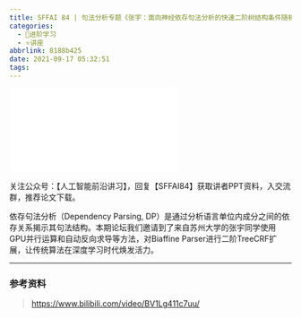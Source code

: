 ```yaml
---
title: SFFAI 84 | 句法分析专题《张宇：面向神经依存句法分析的快速二阶树结构条件随机场》
categories:
  - 🌙进阶学习
  - ⭐讲座
abbrlink: 8188b425
date: 2021-09-17 05:32:51
tags:
---
```


<iframe src="//player.bilibili.com/player.html?aid=505532460&bvid=BV1Lg411c7uu&cid=409690402&p=1" scrolling="no" border="0" frameborder="no" framespacing="0" allowfullscreen="true"> </iframe>

<!--more-->

关注公众号：【人工智能前沿讲习】，回复【SFFAI84】获取讲者PPT资料，入交流群，推荐论文下载。

依存句法分析（Dependency Parsing, DP）是通过分析语言单位内成分之间的依存关系揭示其句法结构。本期论坛我们邀请到了来自苏州大学的张宇同学使用GPU并行运算和自动反向求导等方法，对Biaffine Parser进行二阶TreeCRF扩展，让传统算法在深度学习时代焕发活力。

***

### 参考资料

> <https://www.bilibili.com/video/BV1Lg411c7uu/>
